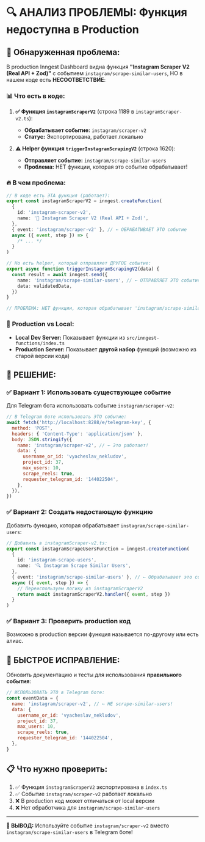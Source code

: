 # 🔍 АНАЛИЗ ПРОБЛЕМЫ: Функция недоступна в Production

## 🚨 **Обнаруженная проблема:**

В production Inngest Dashboard видна функция **"Instagram Scraper V2 (Real API + Zod)"** с событием `instagram/scrape-similar-users`, НО в нашем коде есть **НЕСООТВЕТСТВИЕ**:

### 📊 **Что есть в коде:**

1. **✅ Функция `instagramScraperV2`** (строка 1189 в `instagramScraper-v2.ts`):

   - **Обрабатывает событие:** `instagram/scraper-v2`
   - **Статус:** Экспортирована, работает локально

2. **⚠️ Helper функция `triggerInstagramScrapingV2`** (строка 1620):
   - **Отправляет событие:** `instagram/scrape-similar-users`
   - **Проблема:** НЕТ функции, которая это событие обрабатывает!

### 🔥 **В чем проблема:**

```typescript
// В коде есть ЭТА функция (работает):
export const instagramScraperV2 = inngest.createFunction(
  {
    id: 'instagram-scraper-v2',
    name: '🤖 Instagram Scraper V2 (Real API + Zod)',
  },
  { event: 'instagram/scraper-v2' }, // ← ОБРАБАТЫВАЕТ ЭТО событие
  async ({ event, step }) => {
    /* ... */
  }
)

// Но есть helper, который отправляет ДРУГОЕ событие:
export async function triggerInstagramScrapingV2(data) {
  const result = await inngest.send({
    name: 'instagram/scrape-similar-users', // ← ОТПРАВЛЯЕТ ЭТО событие
    data: validatedData,
  })
}

// ПРОБЛЕМА: НЕТ функции, которая обрабатывает 'instagram/scrape-similar-users'!
```

### 🎯 **Production vs Local:**

- **Local Dev Server:** Показывает функции из `src/inngest-functions/index.ts`
- **Production Server:** Показывает **другой набор** функций (возможно из старой версии кода)

## 🔧 **РЕШЕНИЕ:**

### ✅ **Вариант 1: Использовать существующее событие**

Для Telegram бота использовать событие `instagram/scraper-v2`:

```javascript
// В Telegram боте использовать ЭТО событие:
await fetch('http://localhost:8288/e/telegram-key', {
  method: 'POST',
  headers: { 'Content-Type': 'application/json' },
  body: JSON.stringify({
    name: 'instagram/scraper-v2', // ← Это работает!
    data: {
      username_or_id: 'vyacheslav_nekludov',
      project_id: 37,
      max_users: 10,
      scrape_reels: true,
      requester_telegram_id: '144022504',
    },
  }),
})
```

### ✅ **Вариант 2: Создать недостающую функцию**

Добавить функцию, которая обрабатывает `instagram/scrape-similar-users`:

```typescript
// Добавить в instagramScraper-v2.ts:
export const instagramScrapeUsersFunction = inngest.createFunction(
  {
    id: 'instagram-scrape-users',
    name: '🔍 Instagram Scrape Similar Users',
  },
  { event: 'instagram/scrape-similar-users' }, // ← Обрабатывает это событие
  async ({ event, step }) => {
    // Переиспользуем логику из instagramScraperV2
    return await instagramScraperV2.handler({ event, step })
  }
)
```

### ✅ **Вариант 3: Проверить production код**

Возможно в production версии функция называется по-другому или есть алиас.

## 🚀 **БЫСТРОЕ ИСПРАВЛЕНИЕ:**

Обновить документацию и тесты для использования **правильного события**:

```javascript
// ИСПОЛЬЗОВАТЬ ЭТО в Telegram боте:
const eventData = {
  name: 'instagram/scraper-v2', // ← НЕ scrape-similar-users!
  data: {
    username_or_id: 'vyacheslav_nekludov',
    project_id: 37,
    max_users: 10,
    scrape_reels: true,
    requester_telegram_id: '144022504',
  },
}
```

## 📋 **Что нужно проверить:**

1. ✅ Функция `instagramScraperV2` экспортирована в `index.ts`
2. ✅ Событие `instagram/scraper-v2` работает локально
3. ❌ В production код может отличаться от local версии
4. ❌ Нет обработчика для `instagram/scrape-similar-users`

---

**🎯 ВЫВОД:** Используйте событие `instagram/scraper-v2` вместо `instagram/scrape-similar-users` в Telegram боте!
